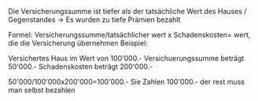 Die Versicherungssumme ist tiefer als der tatsächliche Wert des Hauses / Gegenstandes
-> Es wurden zu tiefe Prämien bezahlt

Formel:
Versicherungssumme/tatsächlicher wert x Schadenskosten= wert, die die Versicherung übernehmen
Beispiel:

Versichertes Haus im Wert von 100'000.-
Versichuerungssumme beträgt 50'000.-
Schadenskosten beträgt 200'000.-

50'000/100'000x200'000=100'000.-
Sie Zahlen 100'000.- der rest muss man selbst bezahlen